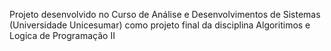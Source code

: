 Projeto desenvolvido no Curso de Análise e Desenvolvimentos de Sistemas (Universidade Unicesumar) como projeto final da disciplina Algoritimos e Logica de Programação II
